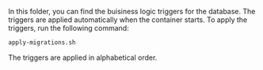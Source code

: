 In this folder, you can find the buisiness logic triggers for the database.
The triggers are applied automatically when the container starts.
To apply the triggers, run the following command:

```bash
apply-migrations.sh
```

The triggers are applied in alphabetical order.
